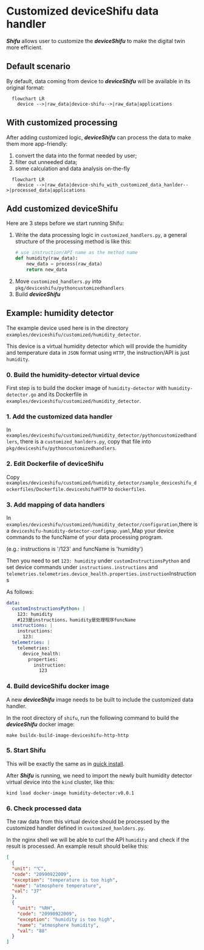 # Customized deviceShifu data handler

***Shifu*** allows user to customize the ***deviceShifu*** to make the digital twin more efficient.

## Default scenario

By default, data coming from device to ***deviceShifu*** will be available in its original format:

```mermaid
  flowchart LR
    device -->|raw_data|device-shifu-->|raw_data|applications
```

## With customized processing

After adding customized logic, ***deviceShifu*** can process the data to make them more app-friendly:

1. convert the data into the format needed by user;
2. filter out unneeded data;
3. some calculation and data analysis on-the-fly

```mermaid
  flowchart LR
    device -->|raw_data|device-shifu_with_customized_data_hanlder-->|processed_data|applications
```

## Add customized deviceShifu

Here are 3 steps before we start running Shifu:

1. Write the data processing logic in `customized_handlers.py`, a general structure of the processing method is like this:
    ```python
    # use instruction/API name as the method name
    def humidity(raw_data): 
        new_data = process(raw_data)
        return new_data
    ```
2. Move `customized_handlers.py` into `pkg/deviceshifu/pythoncustomizedhandlers`
3. Build ***deviceShifu***

## Example: humidity detector

The example device used here is in the directory `examples/deviceshifu/customized/humidity_detector`.

This device is a virtual humidity detector which will provide the humidity and temperature data in `JSON` format using `HTTP`, the instruction/API is just `humidity`.

### 0. Build the humidity-detector virtual device

First step is to build the docker image of `humidity-detector` with `humidity-detector.go` and its Dockerfile in `examples/deviceshifu/customized/humidity_detector`.

### 1. Add the customized data handler

In `examples/deviceshifu/customized/humidity_detector/pythoncustomizedhandlers`, there is a `customized_hanlders.py`, copy that file into `pkg/deviceshifu/pythoncustomizedhandlers`.

### 2. Edit Dockerfile of deviceShifu

Copy `examples/deviceshifu/customized/humidity_detector/sample_deviceshifu_dockerfiles/Dockerfile.deviceshifuHTTP` to `dockerfiles`.

### 3. Add mapping of data handlers

In `examples/deviceshifu/customized/humidity_detector/configuration`,there is a `deviceshifu-humidity-detector-configmap.yaml`,Map your device commands to the funcName of your data processing program.

(e.g.: instructions is '/123' and funcName is 'humidity')

Then you need to set `123: humidity` under `customInstructionsPython` and set device commands under `instructions.instructions` and `telemetries.telemetries.device_health.properties.instruction`Instructions

As follows:

```yaml
data:
  customInstructionsPython: |
    123: humidity 
    #123是instructions，humidity是处理程序funcName
  instructions: |
    instructions:
      123:
  telemetries: |
    telemetries:
      device_health:
        properties:
          instruction: 
            123
```

### 4. Build deviceShifu docker image

A new ***deviceShifu*** image needs to be built to include the customized data handler.

In the root directory of `shifu`, run the following command to build the ***deviceShifu*** docker image:

```
make buildx-build-image-deviceshifu-http-http
```

### 5. Start Shifu

This will be exactly the same as in [quick install](docs\tutorials\demo-install.md).

After ***Shifu*** is running, we need to import the newly built humidity detector virtual device into the `kind` cluster, like this:

```
kind load docker-image humidity-detector:v0.0.1
```

### 6. Check processed data

The raw data from this virtual device should be processed by the customized handler defined in `customized_hanlders.py`.

In the nginx shell we will be able to curl the API `humidity` and check if the result is processed. An example result should belike this:

```json
[
  {
  "unit": "℃", 
  "code": "20990922009", 
  "exception": "temperature is too high", 
  "name": "atmosphere temperature", 
  "val": "37"
  }, 
  {
    "unit": "%RH", 
    "code": "20990922009", 
    "exception": "humidity is too high", 
    "name": "atmosphere humidity", 
    "val": "88"
  }
]
